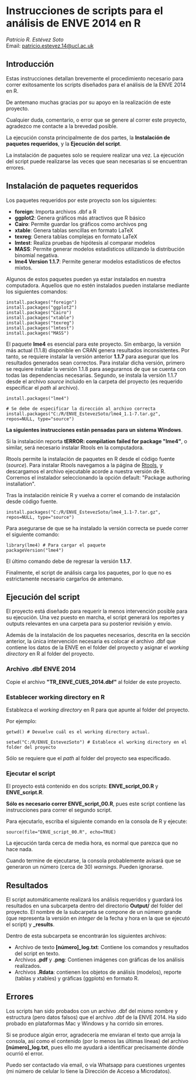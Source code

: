 # Instrucciones de scripts para el análisis de ENVE 2014 en R
*Patricio R. Estévez Soto*  
Email: [patricio.estevez.14@ucl.ac.uk](mailto:patricio.estevez.14@ucl.ac.uk)  

## Introducción

Estas instrucciones detallan brevemente el procedimiento necesario para correr exitosamente los scripts diseñados para el análisis de la ENVE 2014 en R.

De antemano muchas gracias por su apoyo en la realización de este proyecto.

Cualquier duda, comentario, o error que se genere al correr este proyecto, agradezco me contacte a la brevedad posible.

La ejecución consta principalmente de dos partes, la **Instalación de paquetes requeridos**, y la **Ejecución del script**.

La instalación de paquetes solo se requiere realizar una vez. La ejecución del script puede realizarse las veces que sean necesarias si se encuentran errores.

## Instalación de paquetes requeridos

Los paquetes requeridos por este proyecto son los siguientes:
- **foreign**: Importa archivos .dbf a R
- **ggplot2**: Genera gráficos más atractivos que R básico
- **Cairo**: Permite guardar los gráficos como archivos png
- **xtable**: Genera tablas sencillas en formato LaTeX
- **texreg**: Genera tablas complejas en formato LaTeX
- **lmtest**: Realiza pruebas de hipótesis al comparar modelos
- **MASS**: Permite generar modelos estadísticos utilizando la distribución binomial negativa.
- **lme4 Version 1.1.7**: Permite generar modelos estadísticos de efectos mixtos.

Algunos de estos paquetes pueden ya estar instalados en nuestra computadora. Aquellos que no estén instalados pueden instalarse mediante los siguientes comandos:

```
install.packages("foreign")
install.packages("ggplot2")
install.packages("Cairo")
install.packages("xtable")
install.packages("texreg")
install.packages("lmtest")
install.packages("MASS")
```

El paquete **lme4** es esencial para este proyecto. Sin embargo, la versión más actual (1.1.8) disponible en CRAN genera resultados inconsistentes. Por tanto, se requiere instalar la versión anterior **1.1.7** para asegurar que los resultados generados sean correctos. Para instalar dicha versión, primero se requiere instalar la versión 1.1.8 para asegurarnos de que se cuenta con todas las dependencias necesarias. Segundo, se instala la versión 1.1.7 desde el archivo *source* incluido en la carpeta del proyecto (es requerido especificar el *path* al archivo).

```
install.packages("lme4")

# Se debe de especificar la dirección al archivo correcta
install.packages("C:/R/ENVE_EstevezSoto/lme4_1.1-7.tar.gz", repos=NULL, type="source") 
```

**La siguientes instrucciones están pensadas para un sistema Windows**.

Si la instalación reporta **tERROR: compilation failed for package "lme4"**, o similar, será necesario instalar Rtools en la computadora.

Rtools permite la instalación de paquetes en R desde el código fuente (*source*). Para instalar Rtools navegamos a la página de [Rtools](http://cran.r-project.org/bin/windows/Rtools/), y descargamos el archivo ejecutable acorde a nuestra versión de R. Corremos el instalador seleccionando la opción default: "Package authoring installation".

Tras la instalación reinicie R y vuelva a correr el comando de instalación desde código fuente.

```
install.packages("C:/R/ENVE_EstevezSoto/lme4_1.1-7.tar.gz", repos=NULL, type="source")
```

Para asegurarse de que se ha instalado la versión correcta se puede correr el siguiente comando:

```
library(lme4) # Para cargar el paquete
packageVersion("lme4")
```

El último comando debe de regresar la versión **1.1.7**.

Finalmente, el script de análisis carga los paquetes, por lo que no es estrictamente necesario cargarlos de antemano.

## Ejecución del script

El proyecto está diseñado para requerir la menos intervención posible para su ejecución. Una vez puesto en marcha, el script generará los reportes y outputs relevantes en una carpeta para su posterior revisión y envío.

Además de la instalación de los paquetes necesarios, descrita en la sección anterior, la única intervención necesaria es colocar el archivo .dbf que contiene los datos de la ENVE en el folder del proyecto y asignar el *working directory* en R al folder del proyecto.

### Archivo .dbf ENVE 2014

Copie el archivo **"TR_ENVE_CUES_2014.dbf"** al folder de este proyecto.

### Establecer working directory en R

Establezca el *working directory* en R para que apunte al folder del proyecto.

Por ejemplo:
```
getwd() # Devuelve cuál es el working directory actual.

setwd("C:/R/ENVE_EstevezSoto") # Establece el working directory en el folder del proyecto
```

Sólo se requiere que el *path* al folder del proyecto sea especificado.

### Ejecutar el script

El proyecto está contenido en dos scripts: **ENVE_script_00.R** y **ENVE_script.R**.

**Sólo es necesario correr ENVE_script_00.R**, pues este script contiene las instrucciones para correr el segundo script.

Para ejecutarlo, escriba el siguiente comando en la consola de R y ejecute:

```
source(file="ENVE_script_00.R", echo=TRUE)
```
La ejecución tarda cerca de media hora, es normal que parezca que no hace nada.

Cuando termine de ejecutarse, la consola probablemente avisará que se generaron un número (cerca de 30) *warnings*. Pueden ignorarse.

## Resultados 

El script automáticamente realizará los análisis requeridos y guardará los resultados en una subcarpeta dentro del directorio **Output/** del folder del proyecto. El nombre de la subcarpeta se compone de un número grande (que representa la versión en *integer* de la fecha y hora en la que se ejecutó el script) y **_results**. 

Dentro de esta subcarpeta se encontrarán los siguientes archivos:
- Archivo de texto **[número]_log.txt**: Contiene los comandos y resultados del script en texto.
- Archivos **.pdf** y **.png**: Contienen imágenes con gráficas de los análisis realizados.
- Archivos **.Rdata**: contienen los objetos de análisis (modelos), reporte (tablas y xtables) y gráficas (ggplots) en formato R.

## Errores

Los scripts han sido probados con un archivo .dbf del mismo nombre y estructura (pero datos falsos) que el archivo .dbf de la ENVE 2014. Ha sido probado en plataformas Mac y Windows y ha corrido sin errores.

Si se produce algún error, agradecería me enviaran el texto que arroja la consola, así como el contenido (por lo menos las últimas líneas) del archivo **[número]_log.txt**, pues ello me ayudará a identificar precisamente dónde ocurrió el error.

Puedo ser contactado vía email, o vía Whatsapp para cuestiones urgentes (mi número de celular lo tiene la Dirección de Acceso a Microdatos).

